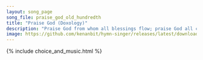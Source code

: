 ```yaml
---
layout: song_page
song_file: praise_god_old_hundredth
title: "Praise God (Doxology)"
description: "Praise God from whom all blessings flow; praise God all creatures here below; praise God above, ye heav'nly host; praise Father, Son, and Holy Ghost. ... english french spanish german christian 4part chords"
image: https://github.com/kenanbit/hymn-singer/releases/latest/download/praise_god_old_hundredth-trad.png
---
```


{% include choice_and_music.html %}